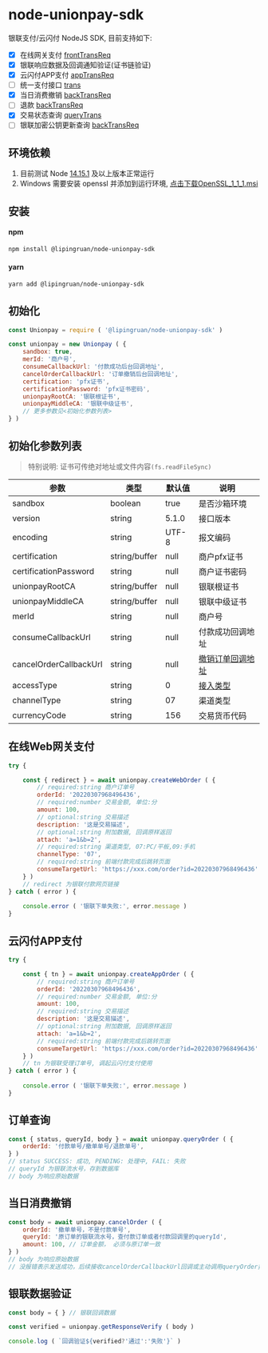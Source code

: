 # node-unionpay-sdk

银联支付/云闪付 NodeJS SDK, 目前支持如下:
- [x] 在线网关支付 [frontTransReq](https://open.unionpay.com/tjweb/api/dictionary?apiSvcId=448) 
- [x] 银联响应数据及回调通知验证(证书链验证)
- [x] 云闪付APP支付 [appTransReq](https://open.unionpay.com/tjweb/acproduct/APIList?apiservId=450&acpAPIId=765&bussType=0)
- [ ] 统一支付接口 [trans](https://open.unionpay.com/tjweb/acproduct/APIList?apiservId=568&acpAPIId=740&bussType=1)
- [x] 当日消费撤销 [backTransReq](https://open.unionpay.com/tjweb/acproduct/APIList?acpAPIId=766&apiservId=450&version=V2.2&bussType=0)
- [ ] 退款 [backTransReq](https://open.unionpay.com/tjweb/acproduct/APIList?acpAPIId=755&apiservId=448&version=V2.2&bussType=0)
- [x] 交易状态查询 [queryTrans](https://open.unionpay.com/tjweb/acproduct/APIList?acpAPIId=757&apiservId=448&version=V2.2&bussType=0)
- [ ] 银联加密公钥更新查询 [backTransReq](https://open.unionpay.com/tjweb/acproduct/APIList?acpAPIId=758&apiservId=448&version=V2.2&bussType=0)

## 环境依赖
1. 目前测试 Node [14.15.1](https://nodejs.org/en/download/releases/) 及以上版本正常运行
2. Windows 需要安装 openssl 并添加到运行环境, [点击下载OpenSSL_1_1_1.msi](http://slproweb.com/download/Win64OpenSSL-1_1_1n.msi)

## 安装
#### npm
```bash
npm install @lipingruan/node-unionpay-sdk
```
#### yarn
```bash
yarn add @lipingruan/node-unionpay-sdk
```

## 初始化
```javascript
const Unionpay = require ( '@lipingruan/node-unionpay-sdk' )

const unionpay = new Unionpay ( {
    sandbox: true,
    merId: '商户号',
    consumeCallbackUrl: '付款成功后台回调地址',
    cancelOrderCallbackUrl: '订单撤销后台回调地址',
    certification: 'pfx证书',
    certificationPassword: 'pfx证书密码',
    unionpayRootCA: '银联根证书',
    unionpayMiddleCA: '银联中级证书',
    // 更多参数见<初始化参数列表>
} )
```

## 初始化参数列表
> 特别说明: 证书可传绝对地址或文件内容`(fs.readFileSync)`

|参数|类型|默认值|说明|
|----|----|----|----|
| sandbox | boolean | true | 是否沙箱环境 |
| version | string | 5.1.0 | 接口版本 |
| encoding | string | UTF-8 | 报文编码 |
| certification | string/buffer | null | 商户pfx证书 |
| certificationPassword | string | null | 商户证书密码 |
| unionpayRootCA | string/buffer | null | 银联根证书 |
| unionpayMiddleCA | string/buffer | null | 银联中级证书 |
| merId | string | null | 商户号 |
| consumeCallbackUrl | string | null | 付款成功回调地址 |
| cancelOrderCallbackUrl | string | null | [撤销订单回调地址](https://open.unionpay.com/tjweb/acproduct/APIList?acpAPIId=766&apiservId=450&version=V2.2&bussType=0) |
| accessType | string | 0 | [接入类型](https://open.unionpay.com/tjweb/acproduct/APIList?apiservId=448&acpAPIId=754&bussType=0) |
| channelType | string | 07 | 渠道类型 |
| currencyCode | string | 156 | 交易货币代码 |

## 在线Web网关支付
```javascript
try {

    const { redirect } = await unionpay.createWebOrder ( {
        // required:string 商户订单号
        orderId: '20220307968496436', 
        // required:number 交易金额, 单位:分
        amount: 100, 
        // optional:string 交易描述
        description: '这是交易描述', 
        // optional:string 附加数据, 回调原样返回
        attach: 'a=1&b=2', 
        // required:string 渠道类型, 07:PC/平板,09:手机
        channelType: '07', 
        // required:string 前端付款完成后跳转页面
        consumeTargetUrl: 'https://xxx.com/order?id=20220307968496436'
    } )
    // redirect 为银联付款网页链接
} catch ( error ) {
    
    console.error ( '银联下单失败:', error.message )
}
```

## 云闪付APP支付
```javascript
try {

    const { tn } = await unionpay.createAppOrder ( {
        // required:string 商户订单号
        orderId: '20220307968496436', 
        // required:number 交易金额, 单位:分
        amount: 100, 
        // required:string 交易描述
        description: '这是交易描述', 
        // optional:string 附加数据, 回调原样返回
        attach: 'a=1&b=2', 
        // required:string 前端付款完成后跳转页面
        consumeTargetUrl: 'https://xxx.com/order?id=20220307968496436'
    } )
    // tn 为银联受理订单号, 调起云闪付支付使用
} catch ( error ) {
    
    console.error ( '银联下单失败:', error.message )
}
```

## 订单查询
```javascript
const { status, queryId, body } = await unionpay.queryOrder ( {
    orderId: '付款单号/撤单单号/退款单号',
} )
// status SUCCESS: 成功, PENDING: 处理中, FAIL: 失败
// queryId 为银联流水号，存到数据库
// body 为响应原始数据
```

## 当日消费撤销
```javascript
const body = await unionpay.cancelOrder ( {
    orderId: '撤单单号，不是付款单号',
    queryId: '原订单的银联流水号，查付款订单或者付款回调里的queryId',
    amount: 100, // 订单金额， 必须与原订单一致
} )
// body 为响应原始数据
// 没报错表示发送成功，后续接收cancelOrderCallbackUrl回调或主动调用queryOrder接口查询
```

## 银联数据验证
```javascript
const body = { } // 银联回调数据

const verified = unionpay.getResponseVerify ( body )

console.log ( `回调验证${verified?'通过':'失败'}` )
```
